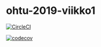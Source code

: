 # ohtu-2019-viikko1   

[![CircleCI](https://circleci.com/gh/joonasviljakainen/ohtu-2019-viikko1.svg?style=svg)](https://circleci.com/gh/joonasviljakainen/ohtu-2019-viikko1)



[![codecov](https://codecov.io/gh/joonasviljakainen/ohtu-2019-viikko1/branch/master/graph/badge.svg)](https://codecov.io/gh/joonasviljakainen/ohtu-2019-viikko1)

